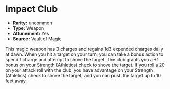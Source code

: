 
# Impact Club

* **Rarity:** uncommon
* **Type:** Weapon
* **Attunement:** Yes
* **Source:** Vault of Magic


This magic weapon has 3 charges and regains 1d3 expended charges daily at dawn. When you hit a target on your turn, you can take a bonus action to spend 1 charge and attempt to shove the target. The club grants you a +1 bonus on your Strength (Athletics) check to shove the target. If you roll a 20 on your attack roll with the club, you have advantage on your Strength (Athletics) check to shove the target, and you can push the target up to 10 feet away.
